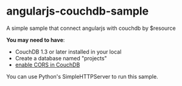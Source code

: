 angularjs-couchdb-sample
========================

A simple sample that connect angularjs with couchdb by $resource

**You may need to have**:

 - CouchDB 1.3 or later installed in your local
 - Create a database named "projects"
 - [enable CORS in CouchDB][1]

You can use Python's SimpleHTTPServer to run this sample.

[1]: http://wiki.apache.org/couchdb/CORS
